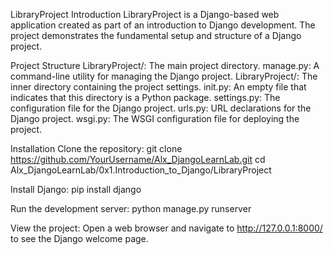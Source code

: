 LibraryProject
Introduction
LibraryProject is a Django-based web application created as part of an introduction to Django development. The project demonstrates the fundamental setup and structure of a Django project.

Project Structure
LibraryProject/: The main project directory.
manage.py: A command-line utility for managing the Django project.
LibraryProject/: The inner directory containing the project settings.
init.py: An empty file that indicates that this directory is a Python package.
settings.py: The configuration file for the Django project.
urls.py: URL declarations for the Django project.
wsgi.py: The WSGI configuration file for deploying the project.

Installation
Clone the repository:
git clone https://github.com/YourUsername/Alx_DjangoLearnLab.git
cd Alx_DjangoLearnLab/0x1.Introduction_to_Django/LibraryProject

Install Django:
pip install django

Run the development server:
python manage.py runserver


View the project:
Open a web browser and navigate to http://127.0.0.1:8000/ to see the Django welcome page.